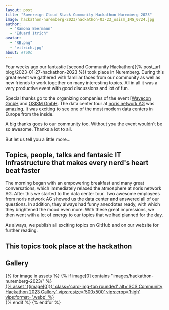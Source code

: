 ```yaml
---
layout: post
title: "Sovereign Cloud Stack Community Hackathon Nuremberg 2023"
image: hackathon-nuremberg-2023/hackathon-03-23_osism_IMG_0724.jpg
author:
  - "Ramona Beermann"
  - "Eduard Itrich"
avatar:
  - "RB.png"
  - "eitrich.jpg"
about: #ToDo
---
```


Four weeks ago our fantastic [second Community Hackathon]({% post_url blog/2023-01-27-hackathon-2023 %}) took place in Nuremberg. During this great event we gathered with familiar faces from our community as well as new friends to work together on many interesting topics. All in all it was a very productive event with good discussions and lot of fun.

Special thanks go to the organizing companies of the event [[Wavecon GmbH](https://www.wavecon.de/) and [OSISM GmbH](https://osism.tech). The data center tour at [noris network AG](https://www.noris.de/) was amazing. It was exciting to see one of the most modern data centers in Europe from the inside.

A big thanks goes to our community too. Without you the event wouldn't be so awesome. Thanks a lot to all.

But let us tell you a little more...

## Topics, people, talks and fantasic IT Infrastructure that makes every nerd's heart beat faster

The morning began with an empowering breakfast and many great conversations, which immediately relaxed the atmosphere at noris network AG. After this we started to the data center tour. Two awesome employees from noris network AG showed us the data center and answered all of our questions. In addition, they always had funny anecdotes ready, with which they brightened the mood even more. With these great impressions, we then went with a lot of energy to our topics that we had planned for the day.

As always, we publish all exciting topics on GitHub and on our website for further reading.

## This topics took place at the hackathon

<!--- TODO: Slides/Präsentationen ----->

## Gallery

<div class="row row-cols-1 row-cols-md-2 row-cols-lg-4 g-4">
  {% for image in assets %}
    {% if image[0] contains "images/hackathon-nuremberg-2023/" %}
      <div>
        <a href="{% asset '{{image[0]}}' @path %}">
          {% asset '{{image[0]}}' class='card-img-top rounded' alt='SCS Community Hackathon 2023 Gallery' vips:resize='500x500' vips:crop='high' vips:format='.webp' %}
        </a>
      </div>
    {% endif %}
  {% endfor %}
</div>
